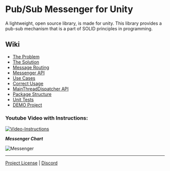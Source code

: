 # Pub/Sub Messenger for Unity

A lightweight, open source library, is made for unity.
This library provides a pub-sub mechanism that is a part of SOLID principles in programming.

## Wiki
* [The Problem](https://github.com/supermax/pubsub/wiki/The-Problem)
* [The Solution](https://github.com/supermax/pubsub/wiki/The-Solution)
* [Message Routing](https://github.com/supermax/pubsub/wiki/Message-Routing)
* [Messenger API](https://github.com/supermax/pubsub/wiki/Messenger-API)
* [Use Cases](https://github.com/supermax/pubsub/wiki/Use-Cases-for-Messenger)
* [Correct Usage](https://github.com/supermax/pubsub/wiki/Correct-Usage-Tips)
* [MainThreadDispatcher API](https://github.com/supermax/pubsub/wiki/MainThreadDispatcher-API)
* [Package Structure](https://github.com/supermax/pubsub/wiki/Package-Structure)
* [Unit Tests](https://github.com/supermax/pubsub/wiki/Unit-Tests)
* [DEMO Project](https://github.com/supermax/pubsub/wiki/DEMO-Project)

### Youtube Video with Instructions:
[![Video-Instructions](http://img.youtube.com/vi/vI0XYKGAZLg/0.jpg)](http://www.youtube.com/watch?v=vI0XYKGAZLg)

***Messenger Chart***

![Messenger](https://raw.githubusercontent.com/wiki/supermax/pubsub/Images/messenger.gif)

***

[Project License](https://github.com/supermax/pubsub/wiki/LICENSE) | [Discord](https://discord.gg/aQpx8a)
